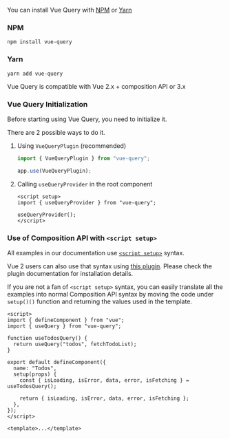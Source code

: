 You can install Vue Query with [NPM](https://www.npmjs.com/) or [Yarn](https://yarnpkg.com/)

### NPM

```
npm install vue-query
```

### Yarn

```
yarn add vue-query
```

Vue Query is compatible with Vue 2.x + composition API or 3.x

### Vue Query Initialization

Before starting using Vue Query, you need to initialize it.

There are 2 possible ways to do it.

1. Using `VueQueryPlugin` (recommended)

   ```ts
   import { VueQueryPlugin } from "vue-query";

   app.use(VueQueryPlugin);
   ```

2. Calling `useQueryProvider` in the root component

   ```vue
   <script setup>
   import { useQueryProvider } from "vue-query";

   useQueryProvider();
   </script>
   ```

### Use of Composition API with `<script setup>`

All examples in our documentation use [`<script setup>`](https://staging.vuejs.org/api/sfc-script-setup.html) syntax.

Vue 2 users can also use that syntax using [this plugin](https://github.com/antfu/unplugin-vue2-script-setup). Please check the plugin documentation for installation details.

If you are not a fan of `<script setup>` syntax, you can easily translate all the examples into normal Composition API syntax by moving the code under `setup()()` function and returning the values used in the template.

```vue
<script>
import { defineComponent } from "vue";
import { useQuery } from "vue-query";

function useTodosQuery() {
  return useQuery("todos", fetchTodoList);
}

export default defineComponent({
  name: "Todos",
  setup(props) {
    const { isLoading, isError, data, error, isFetching } = useTodosQuery();

    return { isLoading, isError, data, error, isFetching };
  },
});
</script>

<template>...</template>
```
